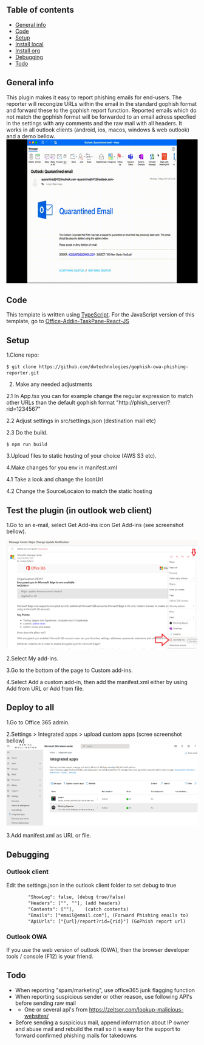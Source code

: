 ## Table of contents
* [General info](#general-info)
* [Code](#Code)
* [Setup](#setup)
* [Install local](#Test-the-plugin-(in-outlook-web-client))
* [Install org](#Deploy-to-all)
* [Debugging](#Debugging)
* [Todo](#Todo)

## General info
This plugin makes it easy to report phishing emails for end-users. The reporter will recongize URLs within the email in the standard gophish format and forward these to the gophish report function. Reported emails which do not match the gophish format will be forwarded to an email adress specfied in the settings with any comments and the raw mail with all headers. It works in all outlook clients (android, ios, macos, windows & web outlook) and a demo bellow. 
<img src=doc/outlook-gophish-reporter-plugin.gif>


## Code
This template is written using [TypeScript](http://www.typescriptlang.org/). For the JavaScript version of this template, go to [Office-Addin-TaskPane-React-JS](https://github.com/OfficeDev/Office-Addin-TaskPane-React-JS)
	
	
## Setup
1.Clone repo:

```
$ git clone https://github.com/dwtechnologies/gophish-owa-phishing-reporter.git

```
2. Make any needed adjustments

2.1 In App.tsx you can for example change the regular expression to match  other URLs than the default gophish format  "http://phish_server/?rid=1234567"

2.2 Adjust settings in src/settings.json (destination mail etc)

2.3 Do the build.
```
$ npm run build

```
3.Upload files to static hosting of your choice (AWS S3 etc).

4.Make changes for you env in manifest.xml 

4.1 Take a look and change the IconUrl

4.2 Change the SourceLocaion to match the static hosting


## Test the plugin (in outlook web client)

1.Go to an e-mail, select Get Add-ins icon Get Add-ins (see screenshot bellow).

<img src=doc/testing-outlook-owa-plugin.png>

2.Select My add-ins.

3.Go to the bottom of the page to Custom add-ins.


4.Select Add a custom add-in, then add the manifest.xml either by using Add from URL or Add from file.

## Deploy to all

1.Go to Office 365 admin.

2.Settings > Integrated apps > upload custom apps (scree screenshot bellow)
<img src=doc/office365-admin-plugin.png>

3.Add manifest.xml as URL or file.


## Debugging

### Outlook client

Edit the settings.json in the outlook client folder to set debug to true
```
        "ShowLog": false, (debug true/false)
        "Headers": ["", ""], (add headers)
        "Contents": [""],    (catch contents)
        "Emails": ["email@email.com"], (Forward Phishing emails to)
        "ApiUrls": ["{url}/report?rid={rid}"] (GoPhish report url)
```
### Outlook OWA
If you use the web version of outlook (OWA), then the browser developer tools / console (F12) is your friend.


## Todo
* When reporting "spam/marketing", use office365 junk flagging function
* When reporting suspicious sender or other reason, use following API's before sending raw mail
* * One or several api's from https://zeltser.com/lookup-malicious-websites/
* Before sending a suspicious mail, append information about IP owner and abuse mail and rebuild the mail so it is easy for the support to forward confirmed phishing mails for takedowns

